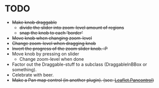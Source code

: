 TODO
====
 - <del>Make knob draggable</del>
     - <del>divide the slider into zoom-level amount of regions</del>
     - <del>snap the knob to each 'border'</del>
 - <del>Move knob when changing zoom-level</del>
 - <del>Change zoom-level when dragging knob</del>
 - <del>Invert the progress of the zoom slider knob. :P</del>
 - Move knob by pressing on slider
     - Change zoom-level when done
 - Factor out the Draggable-stuff to a subclass (DraggableInBBox or something).
 - Celebrate with beer.
 - <del>Make a Pan map control (in another plugin). (see: [Leaflet.Pancontrol][1])</del>

[1]: https://github.com/mattiasbengtsson/Leaflet.Pancontrol